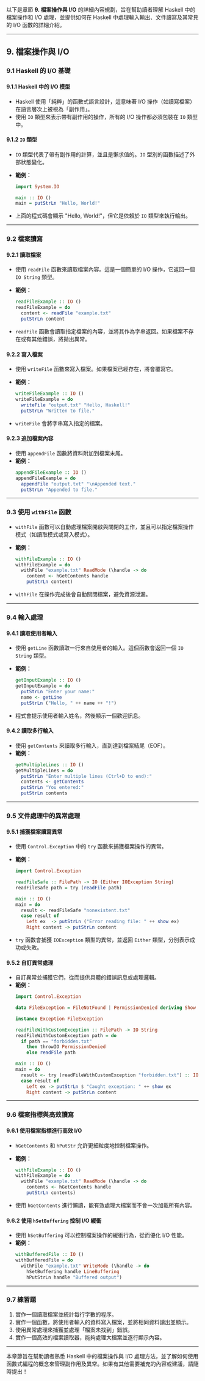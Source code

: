 以下是章節 **9. 檔案操作與 I/O** 的詳細內容規劃，旨在幫助讀者理解 Haskell 中的檔案操作和 I/O 處理，並提供如何在 Haskell 中處理輸入輸出、文件讀寫及其常見的 I/O 函數的詳細介紹。

---

## **9. 檔案操作與 I/O**

### **9.1 Haskell 的 I/O 基礎**

#### **9.1.1 Haskell 中的 I/O 模型**
- Haskell 使用「純粹」的函數式語言設計，這意味著 I/O 操作（如讀寫檔案）在語言層次上被視為「副作用」。
- 使用 `IO` 類型來表示帶有副作用的操作，所有的 I/O 操作都必須包裝在 `IO` 類型中。

#### **9.1.2 `IO` 類型**
- `IO` 類型代表了帶有副作用的計算，並且是懶求值的。`IO` 型別的函數描述了外部狀態變化。
- **範例：**
  ```haskell
  import System.IO

  main :: IO ()
  main = putStrLn "Hello, World!"
  ```

- 上面的程式碼會顯示 "Hello, World!"，但它是依賴於 `IO` 類型來執行輸出。

---

### **9.2 檔案讀寫**

#### **9.2.1 讀取檔案**
- 使用 `readFile` 函數來讀取檔案內容。這是一個簡單的 I/O 操作，它返回一個 `IO String` 類型。
- **範例：**
  ```haskell
  readFileExample :: IO ()
  readFileExample = do
    content <- readFile "example.txt"
    putStrLn content
  ```

- `readFile` 函數會讀取指定檔案的內容，並將其作為字串返回。如果檔案不存在或有其他錯誤，將拋出異常。

#### **9.2.2 寫入檔案**
- 使用 `writeFile` 函數來寫入檔案。如果檔案已經存在，將會覆寫它。
- **範例：**
  ```haskell
  writeFileExample :: IO ()
  writeFileExample = do
    writeFile "output.txt" "Hello, Haskell!"
    putStrLn "Written to file."
  ```

- `writeFile` 會將字串寫入指定的檔案。

#### **9.2.3 追加檔案內容**
- 使用 `appendFile` 函數將資料附加到檔案末尾。
- **範例：**
  ```haskell
  appendFileExample :: IO ()
  appendFileExample = do
    appendFile "output.txt" "\nAppended text."
    putStrLn "Appended to file."
  ```

---

### **9.3 使用 `withFile` 函數**

- `withFile` 函數可以自動處理檔案開啟與關閉的工作，並且可以指定檔案操作模式（如讀取模式或寫入模式）。
- **範例：**
  ```haskell
  withFileExample :: IO ()
  withFileExample = do
    withFile "example.txt" ReadMode (\handle -> do
      content <- hGetContents handle
      putStrLn content)
  ```

- `withFile` 在操作完成後會自動關閉檔案，避免資源泄漏。

---

### **9.4 輸入處理**

#### **9.4.1 讀取使用者輸入**
- 使用 `getLine` 函數讀取一行來自使用者的輸入。這個函數會返回一個 `IO String` 類型。
- **範例：**
  ```haskell
  getInputExample :: IO ()
  getInputExample = do
    putStrLn "Enter your name:"
    name <- getLine
    putStrLn ("Hello, " ++ name ++ "!")
  ```

- 程式會提示使用者輸入姓名，然後顯示一個歡迎訊息。

#### **9.4.2 讀取多行輸入**
- 使用 `getContents` 來讀取多行輸入，直到達到檔案結尾（EOF）。
- **範例：**
  ```haskell
  getMultipleLines :: IO ()
  getMultipleLines = do
    putStrLn "Enter multiple lines (Ctrl+D to end):"
    contents <- getContents
    putStrLn "You entered:"
    putStrLn contents
  ```

---

### **9.5 文件處理中的異常處理**

#### **9.5.1 捕獲檔案讀寫異常**
- 使用 `Control.Exception` 中的 `try` 函數來捕獲檔案操作的異常。
- **範例：**
  ```haskell
  import Control.Exception

  readFileSafe :: FilePath -> IO (Either IOException String)
  readFileSafe path = try (readFile path)

  main :: IO ()
  main = do
    result <- readFileSafe "nonexistent.txt"
    case result of
      Left ex  -> putStrLn ("Error reading file: " ++ show ex)
      Right content -> putStrLn content
  ```

- `try` 函數會捕獲 `IOException` 類型的異常，並返回 `Either` 類型，分別表示成功或失敗。

#### **9.5.2 自訂異常處理**
- 自訂異常並捕獲它們，從而提供具體的錯誤訊息或處理邏輯。
- **範例：**
  ```haskell
  import Control.Exception

  data FileException = FileNotFound | PermissionDenied deriving Show

  instance Exception FileException

  readFileWithCustomException :: FilePath -> IO String
  readFileWithCustomException path = do
    if path == "forbidden.txt"
      then throwIO PermissionDenied
      else readFile path

  main :: IO ()
  main = do
    result <- try (readFileWithCustomException "forbidden.txt") :: IO (Either FileException String)
    case result of
      Left ex -> putStrLn $ "Caught exception: " ++ show ex
      Right content -> putStrLn content
  ```

---

### **9.6 檔案指標與高效讀寫**

#### **9.6.1 使用檔案指標進行高效 I/O**
- `hGetContents` 和 `hPutStr` 允許更細粒度地控制檔案操作。
- **範例：**
  ```haskell
  withFileExample :: IO ()
  withFileExample = do
    withFile "example.txt" ReadMode (\handle -> do
      contents <- hGetContents handle
      putStrLn contents)
  ```

- 使用 `hGetContents` 進行懶讀，能有效處理大檔案而不會一次加載所有內容。

#### **9.6.2 使用 `hSetBuffering` 控制 I/O 緩衝**
- 使用 `hSetBuffering` 可以控制檔案操作的緩衝行為，從而優化 I/O 性能。
- **範例：**
  ```haskell
  withBufferedFile :: IO ()
  withBufferedFile = do
    withFile "example.txt" WriteMode (\handle -> do
      hSetBuffering handle LineBuffering
      hPutStrLn handle "Buffered output")
  ```

---

### **9.7 練習題**
1. 實作一個讀取檔案並統計每行字數的程序。
2. 實作一個函數，將使用者輸入的資料寫入檔案，並將相同資料讀出並顯示。
3. 使用異常處理來捕獲並處理「檔案未找到」錯誤。
4. 實作一個高效的檔案讀取器，能夠處理大檔案並逐行顯示內容。

---

本章節旨在幫助讀者熟悉 Haskell 中的檔案操作與 I/O 處理方法，並了解如何使用函數式編程的概念來管理副作用及異常。如果有其他需要補充的內容或建議，請隨時提出！